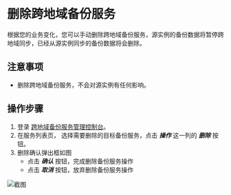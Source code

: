 # 删除跨地域备份服务
根据您的业务变化，您可以手动删除跨地域备份服务，源实例的备份数据将暂停跨地域同步，已经从源实例同步的备份数据将会删除。

## 注意事项
* 删除跨地域备份服务，不会对源实例有任何影响。

## 操作步骤
1. 登录 [跨地域备份服务管理控制台](https://rds-console.jdcloud.com/acrossRegionList)。
2. 在服务列表页， 选择需要删除的目标备份服务，点击 ***操作*** 这一列的 ***删除*** 按钮。
3. 删除确认弹出框如图
    * 点击 ***确认*** 按钮，完成删除备份服务操作
    * 点击 ***取消*** 按钮，放弃删除备份服务操作

![截图](https://img1.jcloudcs.com/cms/ec24dc87-336d-4d6b-9a8f-7aead28e2dab20180725142446.png)
